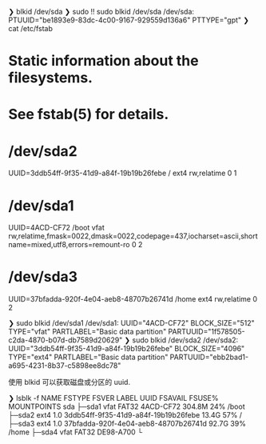 ❯ blkid /dev/sda
❯ sudo !!
sudo blkid /dev/sda
/dev/sda: PTUUID="be1893e9-83dc-4c00-9167-929559d136a6" PTTYPE="gpt"
❯ cat /etc/fstab
# Static information about the filesystems.
# See fstab(5) for details.
 
# <file system> <dir> <type> <options> <dump> <pass>
# /dev/sda2
UUID=3ddb54ff-9f35-41d9-a84f-19b19b26febe       /               ext4            rw,relatime     0 1
 
# /dev/sda1
UUID=4ACD-CF72          /boot           vfat            rw,relatime,fmask=0022,dmask=0022,codepage=437,iocharset=ascii,shortname=mixed,utf8,errors=remount-ro 0 2
 
# /dev/sda3
UUID=37bfadda-920f-4e04-aeb8-48707b26741d       /home           ext4            rw,relatime     0 2
 
❯ sudo blkid /dev/sda1
/dev/sda1: UUID="4ACD-CF72" BLOCK_SIZE="512" TYPE="vfat" PARTLABEL="Basic data partition" PARTUUID="1f578505-c2da-4870-b07d-db7589d20629"
❯ sudo blkid /dev/sda2
/dev/sda2: UUID="3ddb54ff-9f35-41d9-a84f-19b19b26febe" BLOCK_SIZE="4096" TYPE="ext4" PARTLABEL="Basic data partition" PARTUUID="ebb2bad1-a695-4231-8b37-c5898ee8dc78"

使用 blkid 可以获取磁盘或分区的 uuid.


❯ lsblk -f
NAME   FSTYPE FSVER LABEL UUID                                 FSAVAIL FSUSE% MOUNTPOINTS
sda
├─sda1 vfat   FAT32       4ACD-CF72                             304.8M    24% /boot
├─sda2 ext4   1.0         3ddb54ff-9f35-41d9-a84f-19b19b26febe   13.4G    57% /
├─sda3 ext4   1.0         37bfadda-920f-4e04-aeb8-48707b26741d   92.7G    39% /home
├─sda4 vfat   FAT32       DE98-A700
└
